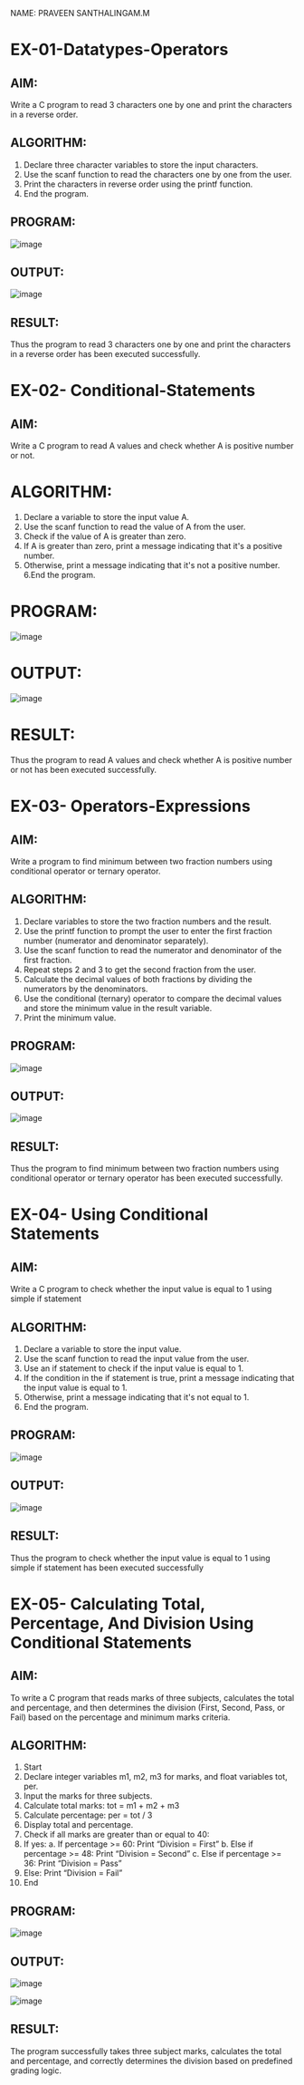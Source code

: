 NAME: PRAVEEN SANTHALINGAM.M
# EX-01-Datatypes-Operators
## AIM:
Write a C program to read 3 characters one by one and print the characters in a reverse order.

## ALGORITHM:
1.	Declare three character variables to store the input characters.
2.	Use the scanf function to read the characters one by one from the user.
3.	Print the characters in reverse order using the printf function.
4.	End the program.

## PROGRAM:

![image](https://github.com/user-attachments/assets/d014c6ff-6568-49c4-b0e4-0a59563835b1)

## OUTPUT:


![image](https://github.com/user-attachments/assets/d2f06ffa-4951-4af1-b99e-e583dbed3ea4)















## RESULT:
Thus the program to read 3 characters one by one and print the characters in a reverse order has been executed successfully.


# EX-02- Conditional-Statements
## AIM:
Write a C program to read A values and check whether A is positive number or not.

# ALGORITHM:
1.	Declare a variable to store the input value A.
2.	Use the scanf function to read the value of A from the user.
3.	Check if the value of A is greater than zero.
4.	If A is greater than zero, print a message indicating that it's a positive number. 
5.	Otherwise, print a message indicating that it's not a positive number.
6.End the program.

# PROGRAM:

![image](https://github.com/user-attachments/assets/be7213f2-1f3b-418f-905c-70faa2c2356c)

# OUTPUT:


![image](https://github.com/user-attachments/assets/432c4b66-96f0-4104-aa0a-ec1fa021f9ad)










# RESULT:
Thus the program to read A values and check whether A is positive number or not has been executed successfully.
 
 
 


# EX-03- Operators-Expressions
## AIM:
Write a program to find minimum between two fraction numbers using conditional operator or ternary operator.

## ALGORITHM:
1.	Declare variables to store the two fraction numbers and the result.
2.	Use the printf function to prompt the user to enter the first fraction number (numerator and denominator separately).
3.	Use the scanf function to read the numerator and denominator of the first fraction.
4.	Repeat steps 2 and 3 to get the second fraction from the user.
5.	Calculate the decimal values of both fractions by dividing the numerators by the denominators.
6.	Use the conditional (ternary) operator to compare the decimal values and store the minimum value in the result variable.
7.	Print the minimum value.

## PROGRAM:

![image](https://github.com/user-attachments/assets/0a02ac8f-7bb4-4846-aea2-ca4854f2e60f)

## OUTPUT:



![image](https://github.com/user-attachments/assets/98bdb41c-d862-4907-a654-2c7e6a424216)






## RESULT:
Thus the program to find minimum between two fraction numbers using conditional operator or ternary operator has been executed successfully.




# EX-04- Using Conditional Statements

## AIM:
Write a C program to check whether the input value is equal to 1 using simple if statement

## ALGORITHM:
1.	Declare a variable to store the input value.
2.	Use the scanf function to read the input value from the user.
3.	Use an if statement to check if the input value is equal to 1.
4.	If the condition in the if statement is true, print a message indicating that the input value is equal to 1.
5.	Otherwise, print a message indicating that it's not equal to 1.
6.	End the program.

## PROGRAM:

![image](https://github.com/user-attachments/assets/6e3b053b-fd7b-4ebc-8a4c-4ce003c8b004)

  
## OUTPUT:


![image](https://github.com/user-attachments/assets/6ce9d38e-f878-4a32-beab-9bf0c7023646)







	

## RESULT:
Thus the program to check whether the input value is equal to 1 using simple if statement has been executed successfully



# EX-05- Calculating Total, Percentage, And Division Using Conditional Statements 
## AIM:
To write a C program that reads marks of three subjects, calculates the total and percentage, and then determines the division (First, Second, Pass, or Fail) based on the percentage and minimum marks criteria.
## ALGORITHM:
1.	Start
2.	Declare integer variables m1, m2, m3 for marks, and float variables tot, per.
3.	Input the marks for three subjects.
4.	Calculate total marks: tot = m1 + m2 + m3
5.	Calculate percentage: per = tot / 3
6.	Display total and percentage.
7.	Check if all marks are greater than or equal to 40:
8.	If yes:
a.	If percentage >= 60: Print “Division = First”
b.	Else if percentage >= 48: Print “Division = Second”
c.	Else if percentage >= 36: Print “Division = Pass”
9.	Else: Print “Division = Fail”
10.	End
## PROGRAM:

![image](https://github.com/user-attachments/assets/422a9195-a8d3-48ae-b4aa-c8c01c3729a7)

## OUTPUT:

![image](https://github.com/user-attachments/assets/0cddf006-6232-4328-b1c8-2345474c0b9a)

![image](https://github.com/user-attachments/assets/a93689da-ff7c-49f5-9c7f-f63ff98f276a)


## RESULT:
The program successfully takes three subject marks, calculates the total and percentage, and correctly determines the division based on predefined grading logic.

